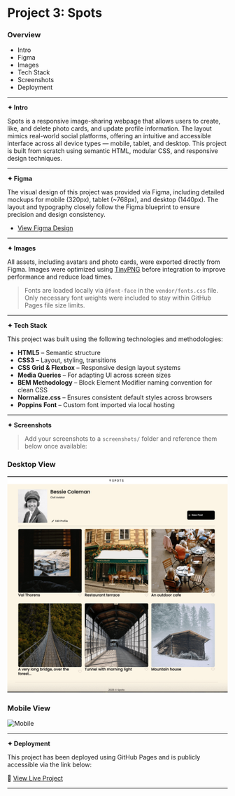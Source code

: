 # Project 3: Spots

### Overview

* Intro  
* Figma  
* Images  
* Tech Stack  
* Screenshots  
* Deployment  

---

**✦ Intro**

Spots is a responsive image-sharing webpage that allows users to create, like, and delete photo cards, and update profile information. The layout mimics real-world social platforms, offering an intuitive and accessible interface across all device types — mobile, tablet, and desktop. This project is built from scratch using semantic HTML, modular CSS, and responsive design techniques.

---

**✦ Figma**

The visual design of this project was provided via Figma, including detailed mockups for mobile (320px), tablet (~768px), and desktop (1440px). The layout and typography closely follow the Figma blueprint to ensure precision and design consistency.

* [View Figma Design](https://www.figma.com/file/BBNm2bC3Lj8QQMHlnqRsga/Sprint-3-Project-%E2%80%94-Spots?type=design&node-id=2%3A606&mode=design&t=afgNFybdoRZ06cQo-1)

---

**✦ Images**

All assets, including avatars and photo cards, were exported directly from Figma. Images were optimized using [TinyPNG](https://tinypng.com/) before integration to improve performance and reduce load times.

> Fonts are loaded locally via `@font-face` in the `vendor/fonts.css` file. Only necessary font weights were included to stay within GitHub Pages file size limits.

---

**✦ Tech Stack**

This project was built using the following technologies and methodologies:

- **HTML5** – Semantic structure
- **CSS3** – Layout, styling, transitions
- **CSS Grid & Flexbox** – Responsive design layout systems
- **Media Queries** – For adapting UI across screen sizes
- **BEM Methodology** – Block Element Modifier naming convention for clean CSS
- **Normalize.css** – Ensures consistent default styles across browsers
- **Poppins Font** – Custom font imported via local hosting

---

**✦ Screenshots**

> Add your screenshots to a `screenshots/` folder and reference them below once available:

### Desktop View
![Desktop](./screenshots/desktop-view.png)

### Mobile View
![Mobile](./screenshots/mobile-view.png)

---

**✦ Deployment**

This project has been deployed using GitHub Pages and is publicly accessible via the link below:

🔗 [View Live Project](https://github.com/mstylz/se_project_spots.git)

---

